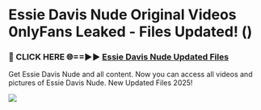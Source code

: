 # Essie Davis Nude Original Videos 0nlyFans Leaked - Files Updated! ()

<h3>🔴 CLICK HERE 🌐==►► <a href="https://tinyurl.com/2p9ay9w9" rel="nofollow">Essie Davis Nude Updated Files</a></h3>

Get Essie Davis Nude and all content. Now you can access all videos and pictures of Essie Davis Nude. New Updated Files 2025!

[![](https://i.imgur.com/KQgVmj3.gif)](https://tinyurl.com/2p9ay9w9)
